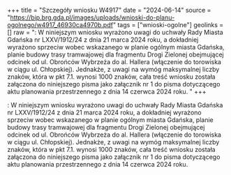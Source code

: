 +++
title = "Szczegóły wniosku W4917"
date = "2024-06-14"
source = "https://bip.brg.gda.pl/images/uploads/wnioski-do-planu-ogolnego/w4917_46930ca4970b.pdf"
tags = ["wnioski-ogolne"]
geolinks = []
raw = ": W niniejszym wniosku wyrażono uwagi do uchwały Rady Miasta Gdańska nr LXXV/1912/24 z dnia 21 marca 2024 roku, a dokładniej wyrażono sprzeciw wobec wskazanego w planie ogólnym miasta Gdańska, planie budowy trasy tramwajowej dla fragmentu Drogi Zielonej obejmującej odcinek od ul. Obrońców Wybrzeża do al. Hallera (włączenie do torowiska w ciągu ul. Chłopskiej). Jednakże, z uwagi na wymóg maksymalnej liczby znaków, która w pkt 7.1. wynosi 1000 znaków, cała treść wniosku została załączona do niniejszego pisma jako załącznik nr 1 do pisma dotyczącego aktu planowania przestrzennego z dnia 14 czerwca 2024 roku. "
+++

:
W niniejszym wniosku wyrażono uwagi do uchwały Rady Miasta Gdańska nr LXXV/1912/24 z dnia 21 marca
2024 roku, a dokładniej wyrażono sprzeciw wobec wskazanego w planie ogólnym miasta Gdańska, planie
budowy trasy tramwajowej dla fragmentu Drogi Zielonej obejmującej odcinek od ul. Obrońców Wybrzeża do
al. Hallera (włączenie do torowiska w ciągu ul. Chłopskiej). Jednakże, z uwagi na wymóg maksymalnej liczby
znaków, która w pkt 7.1. wynosi 1000 znaków, cała treść wniosku została załączona do niniejszego pisma
jako załącznik nr 1 do pisma dotyczącego aktu planowania przestrzennego z dnia 14 czerwca 2024 roku.



